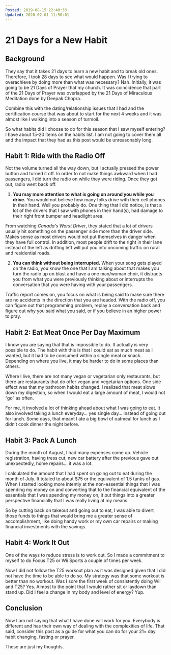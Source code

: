 ```yaml
---
Posted: 2019-08-15 22:40:33
Updated: 2020-02-01 11:50:01
---
```


# 21 Days for a New Habit

## Background

They say that it takes 21 days to learn a new habit and to break old ones. Therefore, I took 28 days to see what would happen. Was I trying to overachieve by doing more than what was necessary? Nah. Initially, it was going to be 21 Days of Prayer that my church. It was coincidence that part of the 21 Days of Prayer was overlapped by the 21 Days of Miraculous Meditation done by Deepak Chopra.

Combine this with the dating/relationship issues that I had and the certification course that was about to start for the next 4 weeks and it was almost like I walking into a season of turmoil.

So what habits did I choose to do for this season that I saw myself entering? I have about 15-20 items on the habits list.  I am not going to cover them all and the impact that they had as this post would be unreasonably long.

## Habit 1: Ride with the Radio Off

Not the volume turned all the way down, but I actually pressed the power button and turned it off. In order to not make things awkward when I had passengers, I did turn the radio on while they were riding. Once they got out, radio went back off.

1)  **You may more attention to what is going on around you while you drive.** You would not believe how many folks drive with their cell phones in their hand. Well you probably do. One thing that I did notice, is that a lot of the drivers that I saw with phones in their hand(s), had damage to their right front bumper and headlight area.

From watching *Canada's Worst Driver*, they stated that a lot of drivers usually hit something on the passenger side more than the driver side. Makes sense as most drivers would not put themselves in danger when they have full control. In addition, most people drift to the right in their lane instead of the left as drifting left will put you into oncoming traffic on rural and residential roads.

2) **You can think without being interrupted.** When your song gets played on the radio, you know the one that I am talking about that makes you turn the radio up on blast and have a one man/woman choir, it distracts you from what you were previously thinking about or interrupts the conversation that you were having with your passengers.

Traffic report comes on, you focus on what is being said to make sure there are no accidents in the direction that you are headed. With the radio off, you can figure out that programming problem, replay a conversation back and figure out why you said what you said, or if you believe in an higher power to pray.

## Habit 2: Eat Meat Once Per Day Maximum

I know you are saying that that is impossible to do. It actually is very possible to do. The habit with this is that I could eat as much meat as I wanted, but it had to be consumed within a single meal or snack. Depending on where you live, it may be harder to do in some places than others.

Where I live, there are not many vegan or vegetarian only restaurants, but there are restaurants that do offer vegan and vegetarian options. One side effect was that my bathroom habits changed. I realized that meat slows down my digestion, so when I would eat a large amount of meat, I would not “go” as often.

For me, it involved a lot of thinking ahead about what I was going to eat. It also involved taking a lunch everyday… yes single day… instead of going out for lunch. Some days, that meant I ate a big bowl of oatmeal for lunch as I didn’t cook dinner the night before.

## Habit 3: Pack A Lunch

During the month of August, I had many expenses come up. Vehicle registration, having tress cut, new car battery after the previous gave out unexpectedly, home repairs… it was a lot.

I calculated the amount that I had spent on going out to eat during the month of July. It totaled to about $75 or the equivalent of 1.5 tanks of gas. When I started looking more intently at the non-essential things that I was spending my money on and converting that to the financial equivalent of the essentials that I was spending my money on, it put things into a greater perspective financially that I was really living at my means.

So by cutting back on takeout and going out to eat, I was able to divert those funds to things that would bring me a greater sense of accomplishment, like doing handy work or my own car repairs or making financial investments with the savings.

## Habit 4: Work It Out

One of the ways to reduce stress is to work out. So I made a commitment to myself to do Focus T25 or Wii Sports a couple of times per week.

Now I did not follow the T25 workout plan as it was designed given that I did not have the time to be able to do so.  My strategy was that some workout is better than no workout. Was I sore the first week of consistently doing Wii and T25? Yes. Almost to the point that I would rather sit or laydown than stand up. Did I feel a change in my body and level of energy? Yup.

## Conclusion

Now I am not saying that what I have done will work for you. Everybody is different and has their own way of dealing with the complexities of life.  That said, consider this post as a guide for what you can do for your 21+ day habit changing, fasting or prayer.

These are just my thoughts.
